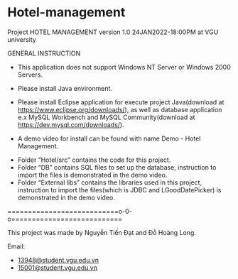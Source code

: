 # Hotel-management
Project HOTEL MANAGEMENT version 1.0 24JAN2022-18:00PM at VGU university

GENERAL INSTRUCTION
- This application does not support Windows NT Server or Windows 2000 Servers.

- Please install Java environment.

- Please install Eclipse application for execute project Java(download at https://www.eclipse.org/downloads/),
as well as database application e.x MySQL Workbench and MySQL Community(download at https://dev.mysql.com/downloads/).

- A demo video for install can be found with name Demo - Hotel Management.
+	Folder “Hotel/src” contains the code for this project.
+	Folder “DB” contains SQL files to set up the database, instruction to import the files is demonstrated in the demo video.
+	Folder “External libs” contains the libraries used in this project, instruction to import the files(which is JDBC and LGoodDatePicker) is demonstrated in the demo video.

===========================o-0-o===========================

This project was made by Nguyễn Tiến Đạt and Đỗ Hoàng Long.

Email:
+ 13948@student.vgu.edu.vn
+ 15001@student.vgu.edu.vn
